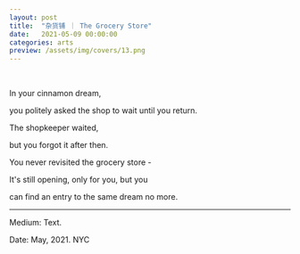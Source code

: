 ```yaml
---
layout: post
title:  "杂货铺 ｜ The Grocery Store"
date:   2021-05-09 00:00:00
categories: arts
preview: /assets/img/covers/13.png
---
```


<br>

In your cinnamon dream,

you politely asked the shop to wait until you return.

The shopkeeper waited,

but you forgot it after then.

You never revisited the grocery store - 

It's still opening, only for you, but you

can find an entry to the same dream no more.

---

Medium: Text.

Date: May, 2021. NYC
